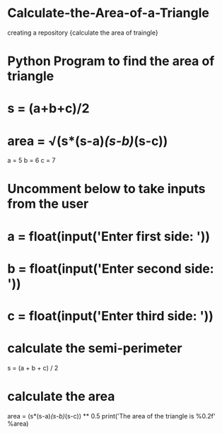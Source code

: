 # Calculate-the-Area-of-a-Triangle
creating a repository  {calculate the area of traingle}

# Python Program to find the area of triangle
# s = (a+b+c)/2
# area = √(s*(s-a)*(s-b)*(s-c))

a = 5
b = 6
c = 7

# Uncomment below to take inputs from the user
# a = float(input('Enter first side: '))
# b = float(input('Enter second side: '))
# c = float(input('Enter third side: '))

# calculate the semi-perimeter
s = (a + b + c) / 2

# calculate the area
area = (s*(s-a)*(s-b)*(s-c)) ** 0.5
print('The area of the triangle is %0.2f' %area)
